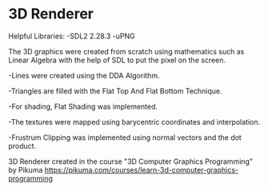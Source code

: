 # 3D Renderer

Helpful Libraries:
-SDL2 2.28.3
-uPNG

The 3D graphics were created from scratch using mathematics such as Linear Algebra with the help of SDL to put the pixel on the screen.

-Lines were created using the DDA Algorithm.

-Triangles are filled with the Flat Top And Flat Bottom Technique.

-For shading, Flat Shading was implemented.

-The textures were mapped using barycentric coordinates and interpolation.

-Frustrum Clipping was implemented using normal vectors and the dot product.

3D Renderer created in the course "3D Computer Graphics Programming" by Pikuma
https://pikuma.com/courses/learn-3d-computer-graphics-programming
